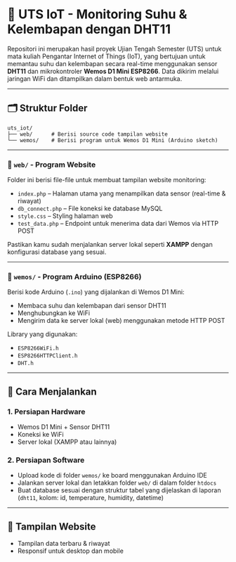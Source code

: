 # 📡 UTS IoT - Monitoring Suhu & Kelembapan dengan DHT11

Repositori ini merupakan hasil proyek Ujian Tengah Semester (UTS) untuk mata kuliah Pengantar Internet of Things (IoT), yang bertujuan untuk memantau suhu dan kelembapan secara real-time menggunakan sensor **DHT11** dan mikrokontroler **Wemos D1 Mini ESP8266**. Data dikirim melalui jaringan WiFi dan ditampilkan dalam bentuk web antarmuka.

---

## 🗂 Struktur Folder

```
uts_iot/
├── web/      # Berisi source code tampilan website
└── wemos/    # Berisi program untuk Wemos D1 Mini (Arduino sketch)
```

---

### 📁 `web/` - Program Website

Folder ini berisi file-file untuk membuat tampilan website monitoring:

- `index.php` – Halaman utama yang menampilkan data sensor (real-time & riwayat)
- `db_connect.php` – File koneksi ke database MySQL
- `style.css` – Styling halaman web
- `test_data.php` – Endpoint untuk menerima data dari Wemos via HTTP POST

Pastikan kamu sudah menjalankan server lokal seperti **XAMPP** dengan konfigurasi database yang sesuai.

---

### 📁 `wemos/` - Program Arduino (ESP8266)

Berisi kode Arduino (`.ino`) yang dijalankan di Wemos D1 Mini:

- Membaca suhu dan kelembapan dari sensor DHT11
- Menghubungkan ke WiFi
- Mengirim data ke server lokal (web) menggunakan metode HTTP POST

Library yang digunakan:

- `ESP8266WiFi.h`
- `ESP8266HTTPClient.h`
- `DHT.h`

---

## 🔧 Cara Menjalankan

### 1. Persiapan Hardware

- Wemos D1 Mini + Sensor DHT11
- Koneksi ke WiFi
- Server lokal (XAMPP atau lainnya)

### 2. Persiapan Software

- Upload kode di folder `wemos/` ke board menggunakan Arduino IDE
- Jalankan server lokal dan letakkan folder `web/` di dalam folder `htdocs`
- Buat database sesuai dengan struktur tabel yang dijelaskan di laporan (`dht11`, kolom: id, temperature, humidity, datetime)

---

## 📸 Tampilan Website

- Tampilan data terbaru & riwayat
- Responsif untuk desktop dan mobile
